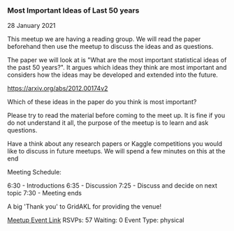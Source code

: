 ### Most Important Ideas of Last 50 years
28 January 2021

This meetup we are having a reading group. We will read the paper beforehand then use the meetup to discuss the ideas and as questions.

The paper we will look at is "What are the most important statistical ideas of the past 50 years?". It argues which ideas they think are most important and considers how the ideas may be developed and extended into the future.

https://arxiv.org/abs/2012.00174v2

Which of these ideas in the paper do you think is most important?

Please try to read the material before coming to the meet up. It is fine if you do not understand it all, the purpose of the meetup is to learn and ask questions.

Have a think about any research papers or Kaggle competitions you would like to discuss in future meetups. We will spend a few minutes on this at the end

Meeting Schedule:

6:30 - Introductions
6:35 - Discussion
7:25 - Discuss and decide on next topic
7:30 - Meeting ends

A big 'Thank you' to GridAKL for providing the venue!

[Meetup Event Link](https://www.meetup.com/Data-Science-Discussion-Auckland/events/275384725)
RSVPs: 57
Waiting: 0
Event Type: physical
